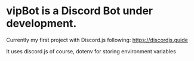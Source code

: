 # vipBot is a Discord Bot under development. 
Currently my first project with Discord.js following: https://discordjs.guide

It uses discord.js of course, dotenv for storing environment variables